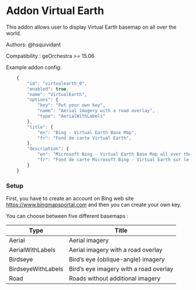 Addon Virtual Earth
===================

This addon allows user to display Virtual Earth basemap on all over the world.

Authors: @hsquividant

Compatibility :  geOrchestra >= 15.06

Example addon config:

```js
    {
        "id": "virtualearth_0",
        "enabled": true,
        "name": "VirtualEarth",
        "options": {
            "key": "Put your own key",
            "name": "Aerial imagery with a road overlay",
            "type": "AerialWithLabels"
        },
        "title": {
            "en": "Bing - Virtual Earth Base Map",
            "fr": "Fond de carte Virtual Earth",
        },
        "description": {
            "en": "Microsoft Bing - Virtual Earth Base Map all over the world",
            "fr": "Fond de carte Microsoft Bing - Virtual Earth sur le monde entier",
        }
    }
```

### Setup

First, you have to create an account on Bing web site https://www.bingmapsportal.com and then you can create your own key. 

You can choose between five different basemaps :

Type | Title
---- | -----
Aerial | Aerial imagery
AerialWithLabels | Aerial imagery with a road overlay
Birdseye | Bird’s eye (oblique-angle) imagery
BirdseyeWithLabels | Bird’s eye imagery with a road overlay
Road | Roads without additional imagery
